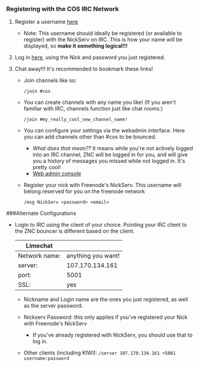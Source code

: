 ### Registering with the COS IRC Network

1. Register a username [here](http://107.170.134.161:5000)
    * Note: This username should ideally be registered (or available to register) with the NickServ on IRC.  This is how your name will be displayed, so **make it something logical!!!**

2. Log in [here](http://107.170.134.161:7778/), using the Nick and password you just registered.

3. Chat away!!!  It's recommended to bookmark these links!

    * Join channels like so:

        `/join #cos`

    * You can create channels with any name you like!  (If you aren't familiar with IRC, channels function just like chat rooms.)

        `/join #my_really_cool_new_channel_name!`

    * You can configure your settings via the webadmin interface. Here you can add channels other than #cos to be bounced.
        * *What does that mean??*  It means while you're not actively logged into an IRC channel, ZNC will be logged in for you, and will give you a history of messages you missed while not logged in.  It's pretty cool!
        * [Web admin console](https://107.170.134.161:5001)

    * Register your nick with Freenode's NickServ. This username will belong reserved for you on the freenode network

        `/msg NickServ <password> <email>`

###Alternate Configurations

*  Login to IRC using the client of your choice.  Pointing your IRC client to the ZNC bouncer is different based on the client.

    |Limechat|  |
    |-------|-------|
    |Network name: | anything you want!|
    |server:| 107.170.134.161|
    |port:| 5001|
    |SSL:| yes|

    * Nickname and Login name are the ones you just registered, as well as the server password.

    * Nickserv Password: this only applies if you've registered your Nick with Freenode's NickServ
        * If you've already registered with NickServ, you should use that to log in.

    * Other clients (including KIWI):
        `/server 107.170.134.161 +5001 username:password`